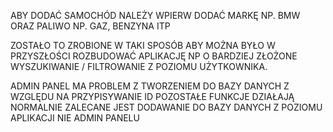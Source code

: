 ABY DODAĆ SAMOCHÓD NALEŻY WPIERW DODAĆ MARKĘ NP. BMW ORAZ PALIWO NP. GAZ, BENZYNA ITP

ZOSTAŁO TO ZROBIONE W TAKI SPOSÓB ABY MOŻNA BYŁO W PRZYSZŁOŚCI ROZBUDOWAĆ APLIKACJĘ NP O BARDZIEJ ZŁOŻONE WYSZUKIWANIE / FILTROWANIE Z POZIOMU UŻYTKOWNIKA.

ADMIN PANEL MA PROBLEM Z TWORZENIEM DO BAZY DANYCH Z WZGLĘDU NA PRZYPISYWANIE ID
POZOSTAŁE FUNKCJE DZIAŁAJĄ NORMALNIE
ZALECANE JEST DODAWANIE DO BAZY DANYCH Z POZIOMU APLIKACJI NIE ADMIN PANELU
